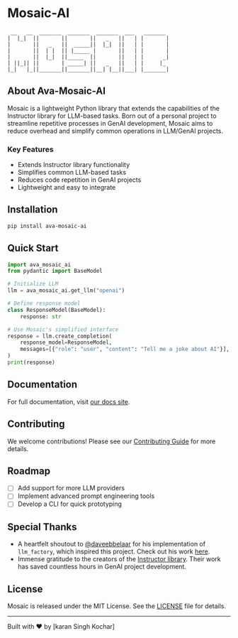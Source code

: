 # Mosaic-AI
```
 __   __  _______  _______  _______  ___   _______ 
|  |_|  ||       ||       ||   _   ||   | |       |
|       ||   _   ||  _____||  |_|  ||   | |       |
|       ||  | |  || |_____ |       ||   | |       |
|       ||  |_|  ||_____  ||       ||   | |      _|
| ||_|| ||       | _____| ||   _   ||   | |     |_ 
|_|   |_||_______||_______||__| |__||___| |_______|
```

## About Ava-Mosaic-AI

Mosaic is a lightweight Python library that extends the capabilities of the Instructor library for LLM-based tasks. Born out of a personal project to streamline repetitive processes in GenAI development, Mosaic aims to reduce overhead and simplify common operations in LLM/GenAI projects.

### Key Features

- Extends Instructor library functionality
- Simplifies common LLM-based tasks
- Reduces code repetition in GenAI projects
- Lightweight and easy to integrate

## Installation

```bash
pip install ava-mosaic-ai
```

## Quick Start

```python
import ava_mosaic_ai
from pydantic import BaseModel

# Initialize LLM
llm = ava_mosaic_ai.get_llm("openai")

# Define response model
class ResponseModel(BaseModel):
    response: str

# Use Mosaic's simplified interface
response = llm.create_completion(
    response_model=ResponseModel,
    messages=[{"role": "user", "content": "Tell me a joke about AI"}],
)
print(response)
```

## Documentation

For full documentation, visit [our docs site](https://mosaic-ai.readthedocs.io).

## Contributing

We welcome contributions! Please see our [Contributing Guide](CONTRIBUTING.md) for more details.

## Roadmap

- [ ] Add support for more LLM providers
- [ ] Implement advanced prompt engineering tools
- [ ] Develop a CLI for quick prototyping

## Special Thanks

- A heartfelt shoutout to [@daveebbelaar](https://github.com/daveebbelaar) for his implementation of `llm_factory`, which inspired this project. Check out his work [here](https://gist.github.com/daveebbelaar/d24eafc6ace1c8f4a091062733b52437).
- Immense gratitude to the creators of the [Instructor library](https://github.com/jxnl/instructor). Their work has saved countless hours in GenAI project development.

## License

Mosaic is released under the MIT License. See the [LICENSE](LICENSE) file for details.

---

Built with ❤️ by [karan Singh Kochar]
